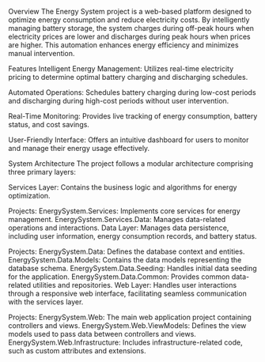 Overview
The Energy System project is a web-based platform designed to optimize energy consumption and reduce electricity costs. By intelligently managing battery storage, the system charges during off-peak hours when electricity prices are lower and discharges during peak hours when prices are higher. This automation enhances energy efficiency and minimizes manual intervention.

Features
Intelligent Energy Management: Utilizes real-time electricity pricing to determine optimal battery charging and discharging schedules.

Automated Operations: Schedules battery charging during low-cost periods and discharging during high-cost periods without user intervention.

Real-Time Monitoring: Provides live tracking of energy consumption, battery status, and cost savings.

User-Friendly Interface: Offers an intuitive dashboard for users to monitor and manage their energy usage effectively.

System Architecture
The project follows a modular architecture comprising three primary layers:

Services Layer: Contains the business logic and algorithms for energy optimization.

Projects:
EnergySystem.Services: Implements core services for energy management.
EnergySystem.Services.Data: Manages data-related operations and interactions.
Data Layer: Manages data persistence, including user information, energy consumption records, and battery status.

Projects:
EnergySystem.Data: Defines the database context and entities.
EnergySystem.Data.Models: Contains the data models representing the database schema.
EnergySystem.Data.Seeding: Handles initial data seeding for the application.
EnergySystem.Data.Common: Provides common data-related utilities and repositories.
Web Layer: Handles user interactions through a responsive web interface, facilitating seamless communication with the services layer.

Projects:
EnergySystem.Web: The main web application project containing controllers and views.
EnergySystem.Web.ViewModels: Defines the view models used to pass data between controllers and views.
EnergySystem.Web.Infrastructure: Includes infrastructure-related code, such as custom attributes and extensions.
